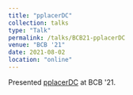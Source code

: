 ```yaml
---
title: "pplacerDC"
collection: talks
type: "Talk"
permalink: /talks/BCB21-pplacerDC
venue: "BCB '21"
date: 2021-08-02
location: "online"
---
```


Presented [pplacerDC](https://dl.acm.org/doi/10.1145/3459930.3469516) at BCB '21.
